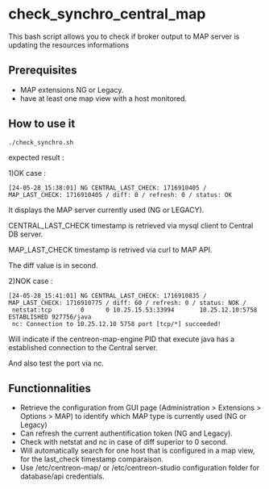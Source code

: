# check_synchro_central_map
This bash script allows you to check if broker output to MAP server is updating the resources informations

## Prerequisites ##
- MAP extensions NG or Legacy.
- have at least one map view with a host monitored.

## How to use it ##
````
./check_synchro.sh 
````
expected result : 

1)OK case :
````
[24-05-28_15:38:01] NG CENTRAL_LAST_CHECK: 1716910405 / MAP_LAST_CHECK: 1716910405 / diff: 0 / refresh: 0 / status: OK
````
It displays the MAP server currently used (NG or LEGACY).

CENTRAL_LAST_CHECK timestamp is retrieved via mysql client to Central DB server.

MAP_LAST_CHECK timestamp is retrived via curl to MAP API.

The diff value is in second.

2)NOK case : 
````
[24-05-28_15:41:01] NG CENTRAL_LAST_CHECK: 1716910835 / MAP_LAST_CHECK: 1716910775 / diff: 60 / refresh: 0 / status: NOK /
 netstat:tcp        0      0 10.25.15.53:33994       10.25.12.10:5758        ESTABLISHED 927756/java         
 nc: Connection to 10.25.12.10 5758 port [tcp/*] succeeded!
````
Will indicate if the centreon-map-engine PID that execute java has a established connection to the Central server.

And also test the port via nc.

## Functionnalities ##

- Retrieve the configuration from GUI page (Administration  >  Extensions  >  Options > MAP) to identify which MAP type is currently used (NG or Legacy)
- Can refresh the current authentification token (NG and Legacy).
- Check with netstat and nc in case of diff superior to 0 second.
- Will automatically search for one host that is configured in a map view, for the last_check timestamp comparaison.
- Use /etc/centreon-map/ or /etc/centreon-studio configuration folder for database/api credentials.
